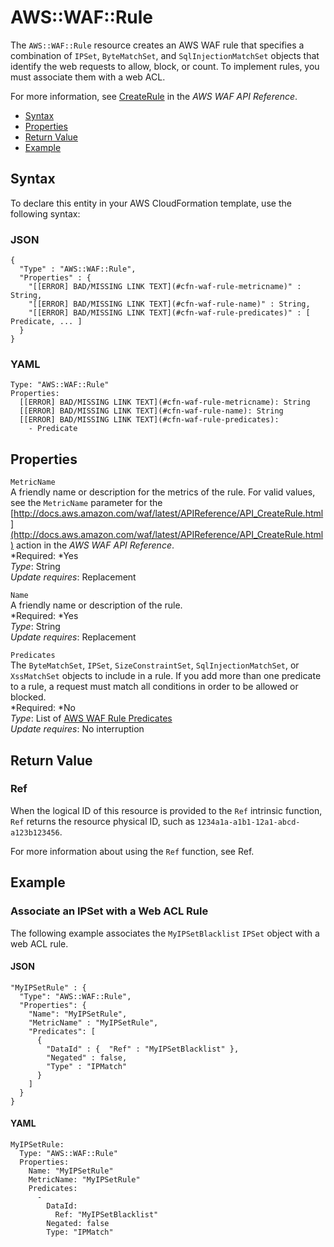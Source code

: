 # AWS::WAF::Rule<a name="aws-resource-waf-rule"></a>

The `AWS::WAF::Rule` resource creates an AWS WAF rule that specifies a combination of `IPSet`, `ByteMatchSet`, and `SqlInjectionMatchSet` objects that identify the web requests to allow, block, or count\. To implement rules, you must associate them with a web ACL\.

For more information, see [CreateRule](http://docs.aws.amazon.com/waf/latest/APIReference/API_CreateRule.html) in the *AWS WAF API Reference*\.


+ [Syntax](#aws-resource-waf-rule-syntax)
+ [Properties](#w3ab2c21c10e1047c11)
+ [Return Value](#w3ab2c21c10e1047c13)
+ [Example](#w3ab2c21c10e1047c15)

## Syntax<a name="aws-resource-waf-rule-syntax"></a>

To declare this entity in your AWS CloudFormation template, use the following syntax:

### JSON<a name="aws-resource-waf-rule-syntax.json"></a>

```
{
  "Type" : "AWS::WAF::Rule",
  "Properties" : {
    "[[ERROR] BAD/MISSING LINK TEXT](#cfn-waf-rule-metricname)" : String,
    "[[ERROR] BAD/MISSING LINK TEXT](#cfn-waf-rule-name)" : String,
    "[[ERROR] BAD/MISSING LINK TEXT](#cfn-waf-rule-predicates)" : [ Predicate, ... ]
  }
}
```

### YAML<a name="aws-resource-waf-rule-syntax.yaml"></a>

```
Type: "AWS::WAF::Rule"
Properties: 
  [[ERROR] BAD/MISSING LINK TEXT](#cfn-waf-rule-metricname): String
  [[ERROR] BAD/MISSING LINK TEXT](#cfn-waf-rule-name): String
  [[ERROR] BAD/MISSING LINK TEXT](#cfn-waf-rule-predicates):
    - Predicate
```

## Properties<a name="w3ab2c21c10e1047c11"></a>

`MetricName`  
A friendly name or description for the metrics of the rule\. For valid values, see the `MetricName` parameter for the [http://docs.aws.amazon.com/waf/latest/APIReference/API_CreateRule.html](http://docs.aws.amazon.com/waf/latest/APIReference/API_CreateRule.html) action in the *AWS WAF API Reference*\.  
*Required: *Yes  
*Type*: String  
*Update requires*: Replacement

`Name`  
A friendly name or description of the rule\.  
*Required: *Yes  
*Type*: String  
*Update requires*: Replacement

`Predicates`  
The `ByteMatchSet`, `IPSet`, `SizeConstraintSet`, `SqlInjectionMatchSet`, or `XssMatchSet` objects to include in a rule\. If you add more than one predicate to a rule, a request must match all conditions in order to be allowed or blocked\.  
*Required: *No  
*Type*: List of [AWS WAF Rule Predicates](aws-properties-waf-rule-predicates.md)  
*Update requires*: No interruption

## Return Value<a name="w3ab2c21c10e1047c13"></a>

### Ref<a name="w3ab2c21c10e1047c13b2"></a>

When the logical ID of this resource is provided to the `Ref` intrinsic function, `Ref` returns the resource physical ID, such as `1234a1a-a1b1-12a1-abcd-a123b123456`\.

For more information about using the `Ref` function, see Ref\.

## Example<a name="w3ab2c21c10e1047c15"></a>

### Associate an IPSet with a Web ACL Rule<a name="w3ab2c21c10e1047c15b2"></a>

The following example associates the `MyIPSetBlacklist` `IPSet` object with a web ACL rule\.

#### JSON<a name="aws-resource-waf-rule-example.json"></a>

```
"MyIPSetRule" : {
  "Type": "AWS::WAF::Rule",
  "Properties": {
    "Name": "MyIPSetRule",
    "MetricName" : "MyIPSetRule",
    "Predicates": [
      {
        "DataId" : {  "Ref" : "MyIPSetBlacklist" },
        "Negated" : false,
        "Type" : "IPMatch"
      }
    ]
  }      
}
```

#### YAML<a name="aws-resource-waf-rule-example.yaml"></a>

```
MyIPSetRule: 
  Type: "AWS::WAF::Rule"
  Properties: 
    Name: "MyIPSetRule"
    MetricName: "MyIPSetRule"
    Predicates: 
      - 
        DataId: 
          Ref: "MyIPSetBlacklist"
        Negated: false
        Type: "IPMatch"
```